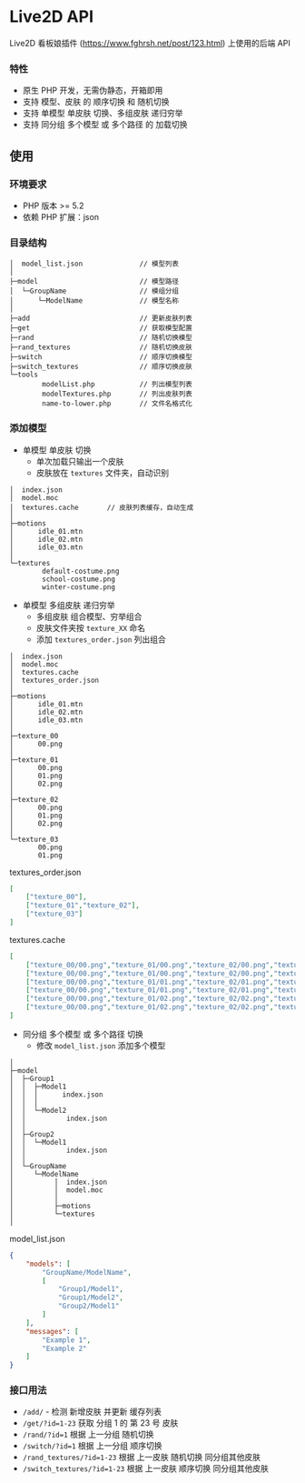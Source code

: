 # Live2D API

Live2D 看板娘插件 (https://www.fghrsh.net/post/123.html) 上使用的后端 API

### 特性

- 原生 PHP 开发，无需伪静态，开箱即用
- 支持 模型、皮肤 的 顺序切换 和 随机切换
- 支持 单模型 单皮肤 切换、多组皮肤 递归穷举
- 支持 同分组 多个模型 或 多个路径 的 加载切换

## 使用

### 环境要求
- PHP 版本 >= 5.2
- 依赖 PHP 扩展：json

### 目录结构

```shell
│  model_list.json              // 模型列表
│
├─model                         // 模型路径
│  └─GroupName                  // 模组分组
│      └─ModelName              // 模型名称
│
├─add                           // 更新皮肤列表
├─get                           // 获取模型配置
├─rand                          // 随机切换模型
├─rand_textures                 // 随机切换皮肤
├─switch                        // 顺序切换模型
├─switch_textures               // 顺序切换皮肤
└─tools
        modelList.php           // 列出模型列表
        modelTextures.php       // 列出皮肤列表
        name-to-lower.php       // 文件名格式化
```

### 添加模型

- 单模型 单皮肤 切换
    - 单次加载只输出一个皮肤
    - 皮肤放在 `textures` 文件夹，自动识别

```shell
│  index.json
│  model.moc
│  textures.cache       // 皮肤列表缓存，自动生成
│
├─motions
│      idle_01.mtn
│      idle_02.mtn
│      idle_03.mtn
│
└─textures
        default-costume.png
        school-costume.png
        winter-costume.png
```

- 单模型 多组皮肤 递归穷举
    - 多组皮肤 组合模型、穷举组合
    - 皮肤文件夹按 `texture_XX` 命名
    - 添加 `textures_order.json` 列出组合
```shell
│  index.json
│  model.moc
│  textures.cache
│  textures_order.json
│
├─motions
│      idle_01.mtn
│      idle_02.mtn
│      idle_03.mtn
│
├─texture_00
│      00.png
│
├─texture_01
│      00.png
│      01.png
│      02.png
│
├─texture_02
│      00.png
│      01.png
│      02.png
│
└─texture_03
       00.png
       01.png
```

textures_order.json

```json
[
    ["texture_00"],
    ["texture_01","texture_02"],
    ["texture_03"]
]
```

textures.cache

```json
[
    ["texture_00/00.png","texture_01/00.png","texture_02/00.png","texture_03/00.png"],
    ["texture_00/00.png","texture_01/00.png","texture_02/00.png","texture_03/01.png"],
    ["texture_00/00.png","texture_01/01.png","texture_02/01.png","texture_03/00.png"],
    ["texture_00/00.png","texture_01/01.png","texture_02/01.png","texture_03/01.png"],
    ["texture_00/00.png","texture_01/02.png","texture_02/02.png","texture_03/00.png"],
    ["texture_00/00.png","texture_01/02.png","texture_02/02.png","texture_03/01.png"]
]
```

- 同分组 多个模型 或 多个路径 切换
    - 修改 `model_list.json` 添加多个模型

```shell
│
├─model
│  ├─Group1
│  │  ├─Model1
│  │  │      index.json
│  │  │
│  │  └─Model2
│  │          index.json
│  │
│  ├─Group2
│  │  └─Model1
│  │          index.json
│  │
│  └─GroupName
│     └─ModelName
│          │  index.json
│          │  model.moc
│          │
│          ├─motions
│          └─textures
│
```

model_list.json
```json
{
    "models": [
        "GroupName/ModelName",
        [
            "Group1/Model1",
            "Group1/Model2",
            "Group2/Model1"
        ]
    ],
    "messages": [
        "Example 1",
        "Example 2"
    ]
}
```

### 接口用法
- `/add/` - 检测 新增皮肤 并更新 缓存列表
- `/get/?id=1-23` 获取 分组 1 的 第 23 号 皮肤
- `/rand/?id=1` 根据 上一分组 随机切换
- `/switch/?id=1` 根据 上一分组 顺序切换
- `/rand_textures/?id=1-23` 根据 上一皮肤 随机切换 同分组其他皮肤
- `/switch_textures/?id=1-23` 根据 上一皮肤 顺序切换 同分组其他皮肤

